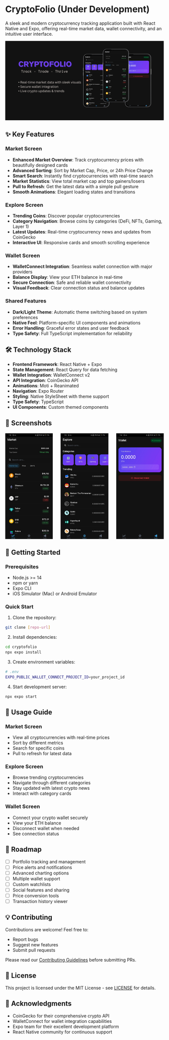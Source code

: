 # CryptoFolio (Under Development)

A sleek and modern cryptocurrency tracking application built with React Native and Expo, offering real-time market data, wallet connectivity, and an intuitive user interface.

![Cryptofolio](./assets/images/cryptofolio.png)

## ✨ Key Features

### Market Screen
- **Enhanced Market Overview**: Track cryptocurrency prices with beautifully designed cards
- **Advanced Sorting**: Sort by Market Cap, Price, or 24h Price Change
- **Smart Search**: Instantly find cryptocurrencies with real-time search
- **Market Statistics**: View total market cap and top gainers/losers
- **Pull to Refresh**: Get the latest data with a simple pull gesture
- **Smooth Animations**: Elegant loading states and transitions

### Explore Screen
- **Trending Coins**: Discover popular cryptocurrencies
- **Category Navigation**: Browse coins by categories (DeFi, NFTs, Gaming, Layer 1)
- **Latest Updates**: Real-time cryptocurrency news and updates from CoinGecko
- **Interactive UI**: Responsive cards and smooth scrolling experience

### Wallet Screen
- **WalletConnect Integration**: Seamless wallet connection with major providers
- **Balance Display**: View your ETH balance in real-time
- **Secure Connection**: Safe and reliable wallet connectivity
- **Visual Feedback**: Clear connection status and balance updates

### Shared Features
- **Dark/Light Theme**: Automatic theme switching based on system preferences
- **Native Feel**: Platform-specific UI components and animations
- **Error Handling**: Graceful error states and user feedback
- **Type Safety**: Full TypeScript implementation for reliability

## 🛠️ Technology Stack

- **Frontend Framework**: React Native + Expo
- **State Management**: React Query for data fetching
- **Wallet Integration**: WalletConnect v2
- **API Integration**: CoinGecko API
- **Animations**: Moti + Reanimated
- **Navigation**: Expo Router
- **Styling**: Native StyleSheet with theme support
- **Type Safety**: TypeScript
- **UI Components**: Custom themed components

## 📱 Screenshots

<div align="center">
  <div style="display: flex; justify-content: space-between; margin: 20px 0;">
    <img src="./assets/images/home.jpeg" alt="Market Screen" width="30%" />
    <img src="./assets/images/explore.jpeg" alt="Explore Screen" width="30%" />
    <img src="./assets/images/wallet.jpeg" alt="Wallet Screen" width="30%" />
  </div>
</div>

## 🚀 Getting Started

### Prerequisites

- Node.js >= 14
- npm or yarn
- Expo CLI
- iOS Simulator (Mac) or Android Emulator

### Quick Start

1. Clone the repository:
```bash
git clone [repo-url]
```

2. Install dependencies:
```bash
cd cryptofolio
npx expo install
```

3. Create environment variables:
```bash
# .env
EXPO_PUBLIC_WALLET_CONNECT_PROJECT_ID=your_project_id
```

4. Start development server:
```bash
npx expo start
```

## 📖 Usage Guide

### Market Screen
- View all cryptocurrencies with real-time prices
- Sort by different metrics
- Search for specific coins
- Pull to refresh for latest data

### Explore Screen
- Browse trending cryptocurrencies
- Navigate through different categories
- Stay updated with latest crypto news
- Interact with category cards

### Wallet Screen
- Connect your crypto wallet securely
- View your ETH balance
- Disconnect wallet when needed
- See connection status

## 🎯 Roadmap

- [ ] Portfolio tracking and management
- [ ] Price alerts and notifications
- [ ] Advanced charting options
- [ ] Multiple wallet support
- [ ] Custom watchlists
- [ ] Social features and sharing
- [ ] Price conversion tools
- [ ] Transaction history viewer

## 💡 Contributing

Contributions are welcome! Feel free to:
- Report bugs
- Suggest new features
- Submit pull requests

Please read our [Contributing Guidelines](CONTRIBUTING.md) before submitting PRs.

## 📄 License

This project is licensed under the MIT License - see [LICENSE](LICENSE) for details.

## 🙏 Acknowledgments

- CoinGecko for their comprehensive crypto API
- WalletConnect for wallet integration capabilities
- Expo team for their excellent development platform
- React Native community for continuous support
